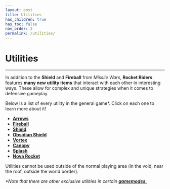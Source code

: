 ```yaml
---
layout: post
title: Utilities
has_children: true
has_toc: false
nav_order: 2
permalink: /utilities/
---
```

# **Utilities**
---

In addition to the **Shield** and **Fireball** from *Missile Wars*, **Rocket Riders** features **many new utility items** that interact with each other in interesting ways. These allow for complex and unique strategies when it comes to defensive gameplay.

Below is a list of every utility in the general game*. Click on each one to learn more about it!

- **[Arrows](https://zeroniaserver.github.io/RocketRidersWiki/utilities/arrows)**
- **[Fireball](https://zeroniaserver.github.io/RocketRidersWiki/utilities/fireball)**
- **[Shield](https://zeroniaserver.github.io/RocketRidersWiki/utilities/shield)**  
- **[Obsidian Shield](https://zeroniaserver.github.io/RocketRidersWiki/utilities/obsidian_shield)**    
- **[Vortex](https://zeroniaserver.github.io/RocketRidersWiki/utilities/vortex)**  
- **[Canopy](https://zeroniaserver.github.io/RocketRidersWiki/utilities/canopy)**  
- **[Splash](https://zeroniaserver.github.io/RocketRidersWiki/utilities/splash)**  
- **[Nova Rocket](https://zeroniaserver.github.io/RocketRidersWiki/utilities/nova_rocket)**

Utilities cannot be used outside of the normal playing area (in the void, near the roof, outside the world border).

_*Note that there are other exclusive utilities in certain **[gamemodes.](https://zeroniaserver.github.io/RocketRidersWiki/gamemodes)**_